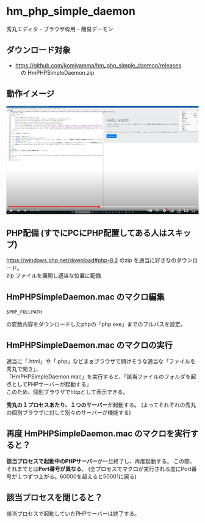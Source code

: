 # hm_php_simple_daemon
秀丸エディタ - ブラウザ枠用 - 簡易デーモン

## ダウンロード対象
- https://github.com/komiyamma/hm_php_simple_daemon/releases  
　の HmPHPSimpleDaemon.zip

## 動作イメージ
[![youtube動画](youtube.png)](https://www.youtube.com/watch?v=kzg6j6lnc_Q&t=3s&ab_channel=%E3%81%93%E3%81%BF%E3%82%84%E3%82%93%E3%81%BE%E3%81%AE%E7%A7%80%E4%B8%B8%E3%81%A1%E3%82%83%E3%82%93%E3%81%AD%E3%82%8)

## PHP配備 (すでにPCにPHP配置してある人はスキップ)
https://windows.php.net/download#php-8.2
のzip を適当に好きなのダウンロード。  
zip ファイルを展開し適当な位置に配備


## HmPHPSimpleDaemon.mac のマクロ編集

```
$PHP_FULLPATH
```
の変数内容をダウンロードしたphpの「php.exe」までのフルパスを設定。

## HmPHPSimpleDaemon.mac のマクロの実行
適当に「.html」や「.php」などまぁブラウザで開けそうな適当な「ファイルを秀丸で開き」、  
「HmPHPSimpleDaemon.mac」を実行すると、「該当ファイルのフォルダを起点としてPHPサーバーが起動する」  
このため、個別ブラウザでhttpとして表示できる。  

**秀丸の１プロセスあたり、１つのサーバー**が起動する。
(よってそれぞれの秀丸の個別ブラウザに対して別々のサーバーが機能する)

## 再度 HmPHPSimpleDaemon.mac のマクロを実行すると？
**該当プロセスで起動中のPHPサーバー**が一旦終了し、再度起動する。
この際、それまでとは**Port番号が異なる**。
(全プロセスでマクロが実行される度にPort番号が１つずつ上がる。60000を超えると50001に戻る)

## 該当プロセスを閉じると？
該当プロセスで起動していたPHPサーバーは終了する。


